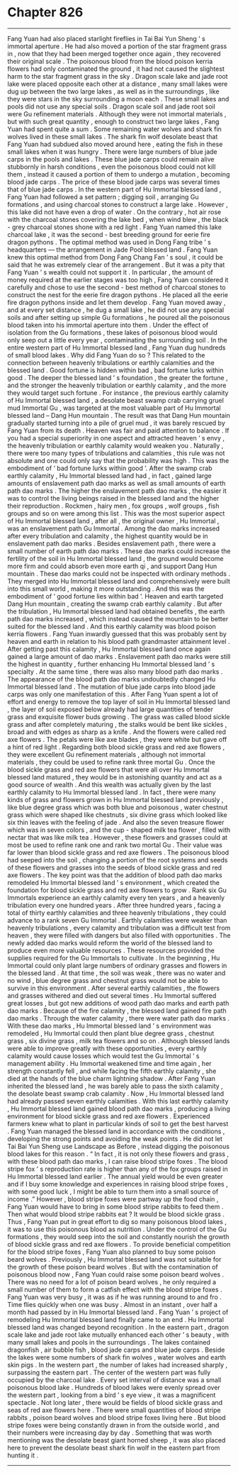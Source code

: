
# Chapter 826


---

Fang Yuan had also placed starlight fireflies in Tai Bai Yun Sheng ’ s immortal aperture . He had also moved a portion of the star fragment grass in , now that they had been merged together once again , they recovered their original scale .
The poisonous blood from the blood poison kerria flowers had only contaminated the ground , it had not caused the slightest harm to the star fragment grass in the sky .
Dragon scale lake and jade root lake were placed opposite each other at a distance , many small lakes were dug up between the two large lakes , as well as in the surroundings , like they were stars in the sky surrounding a moon each .
These small lakes and pools did not use any special soils .
Dragon scale soil and jade root soil were Gu refinement materials . Although they were not immortal materials , but with such great quantity , enough to construct two large lakes , Fang Yuan had spent quite a sum .
Some remaining water wolves and shark fin wolves lived in these small lakes . The shark fin wolf desolate beast that Fang Yuan had subdued also moved around here , eating the fish in these small lakes when it was hungry .
There were large numbers of blue jade carps in the pools and lakes . These blue jade carps could remain alive stubbornly in harsh conditions , even the poisonous blood could not kill them , instead it caused a portion of them to undergo a mutation , becoming blood jade carps . The price of these blood jade carps was several times that of blue jade carps .
In the western part of Hu Immortal blessed land , Fang Yuan had followed a set pattern ; digging soil , arranging Gu formations , and using charcoal stones to construct a large lake .
However , this lake did not have even a drop of water . On the contrary , hot air rose with the charcoal stones covering the lake bed , when wind blew , the black - grey charcoal stones shone with a red light .
Fang Yuan named this lake charcoal lake , it was the second - best breeding ground for eerie fire dragon pythons . The optimal method was used in Dong Fang tribe ’ s headquarters — the arrangement in Jade Pool blessed land .
Fang Yuan knew this optimal method from Dong Fang Chang Fan ’ s soul , it could be said that he was extremely clear of the arrangement .
But it was a pity that Fang Yuan ’ s wealth could not support it . In particular , the amount of money required at the earlier stages was too high , Fang Yuan considered it carefully and chose to use the second - best method of charcoal stones to construct the nest for the eerie fire dragon pythons .
He placed all the eerie fire dragon pythons inside and let them develop . Fang Yuan moved away , and at every set distance , he dug a small lake , he did not use any special soils and after setting up simple Gu formations , he poured all the poisonous blood taken into his immortal aperture into them .
Under the effect of isolation from the Gu formations , these lakes of poisonous blood would only seep out a little every year , contaminating the surrounding soil .
In the entire western part of Hu Immortal blessed land , Fang Yuan dug hundreds of small blood lakes .
Why did Fang Yuan do so ?
This related to the connection between heavenly tribulations or earthly calamities and the blessed land .
Good fortune is hidden within bad , bad fortune lurks within good .
The deeper the blessed land ’ s foundation , the greater the fortune , and the stronger the heavenly tribulation or earthly calamity , and the more they would target such fortune .
For instance , the previous earthly calamity of Hu Immortal blessed land , a desolate beast swamp crab carrying gruel mud Immortal Gu , was targeted at the most valuable part of Hu Immortal blessed land – Dang Hun mountain . The result was that Dang Hun mountain gradually started turning into a pile of gruel mud , it was barely rescued by Fang Yuan from its death .
Heaven was fair and paid attention to balance . If you had a special superiority in one aspect and attracted heaven ’ s envy , the heavenly tribulation or earthly calamity would weaken you . Naturally , there were too many types of tribulations and calamities , this rule was not absolute and one could only say that the probability was high .
This was the embodiment of ‘ bad fortune lurks within good ’.
After the swamp crab earthly calamity , Hu Immortal blessed land had , in fact , gained large amounts of enslavement path dao marks as well as small amounts of earth path dao marks .
The higher the enslavement path dao marks , the easier it was to control the living beings raised in the blessed land and the higher their reproduction . Rockmen , hairy men , fox groups , wolf groups , fish groups and so on were among this list .
This was the most superior aspect of Hu Immortal blessed land , after all , the original owner , Hu Immortal , was an enslavement path Gu Immortal . Among the dao marks increased after every tribulation and calamity , the highest quantity would be in enslavement path dao marks .
Besides enslavement path , there were a small number of earth path dao marks . These dao marks could increase the fertility of the soil in Hu Immortal blessed land , the ground would become more firm and could absorb even more earth qi , and support Dang Hun mountain .
These dao marks could not be inspected with ordinary methods . They merged into Hu Immortal blessed land and comprehensively were built into this small world , making it more outstanding .
And this was the embodiment of ‘ good fortune lies within bad ’.
Heaven and earth targeted Dang Hun mountain , creating the swamp crab earthly calamity . But after the tribulation , Hu Immortal blessed land had obtained benefits , the earth path dao marks increased , which instead caused the mountain to be better suited for the blessed land .
And this earthly calamity was blood poison kerria flowers . Fang Yuan inwardly guessed that this was probably sent by heaven and earth in relation to his blood path grandmaster attainment level .
After getting past this calamity , Hu Immortal blessed land once again gained a large amount of dao marks . Enslavement path dao marks were still the highest in quantity , further enhancing Hu Immortal blessed land ’ s specialty . At the same time , there was also many blood path dao marks .
The appearance of the blood path dao marks undoubtedly changed Hu Immortal blessed land .
The mutation of blue jade carps into blood jade carps was only one manifestation of this . After Fang Yuan spent a lot of effort and energy to remove the top layer of soil in Hu Immortal blessed land , the layer of soil exposed below already had large quantities of tender grass and exquisite flower buds growing .
The grass was called blood sickle grass and after completely maturing , the stalks would be bent like sickles , broad and with edges as sharp as a knife .
And the flowers were called red axe flowers . The petals were like axe blades , they were white but gave off a hint of red light .
Regarding both blood sickle grass and red axe flowers , they were excellent Gu refinement materials , although not immortal materials , they could be used to refine rank three mortal Gu .
Once the blood sickle grass and red axe flowers that were all over Hu Immortal blessed land matured , they would be in astonishing quantity and act as a good source of wealth .
And this wealth was actually given by the last earthly calamity to Hu Immortal blessed land .
In fact , there were many kinds of grass and flowers grown in Hu Immortal blessed land previously , like blue degree grass which was both blue and poisonous , water chestnut grass which were shaped like chestnuts , six divine grass which looked like six thin leaves with the feeling of jade . And also the seven treasure flower which was in seven colors , and the cup - shaped milk tea flower , filled with nectar that was like milk tea .
However , these flowers and grasses could at most be used to refine rank one and rank two mortal Gu . Their value was far lower than blood sickle grass and red axe flowers .
The poisonous blood had seeped into the soil , changing a portion of the root systems and seeds of these flowers and grasses into the seeds of blood sickle grass and red axe flowers . The key point was that the addition of blood path dao marks remodeled Hu Immortal blessed land ’ s environment , which created the foundation for blood sickle grass and red axe flowers to grow .
Rank six Gu Immortals experience an earthly calamity every ten years , and a heavenly tribulation every one hundred years . After three hundred years , facing a total of thirty earthly calamities and three heavenly tribulations , they could advance to a rank seven Gu Immortal .
Earthly calamities were weaker than heavenly tribulations , every calamity and tribulation was a difficult test from heaven , they were filled with dangers but also filled with opportunities .
The newly added dao marks would reform the world of the blessed land to produce even more valuable resources . These resources provided the supplies required for the Gu Immortals to cultivate .
In the beginning , Hu Immortal could only plant large numbers of ordinary grasses and flowers in the blessed land . At that time , the soil was weak , there was no water and no wind , blue degree grass and chestnut grass would not be able to survive in this environment .
After several earthly calamities , the flowers and grasses withered and died out several times . Hu Immortal suffered great losses , but got new additions of wood path dao marks and earth path dao marks .
Because of the fire calamity , the blessed land gained fire path dao marks . Through the water calamity , there were water path dao marks .
With these dao marks , Hu Immortal blessed land ’ s environment was remodeled , Hu Immortal could then plant blue degree grass , chestnut grass , six divine grass , milk tea flowers and so on .
Although blessed lands were able to improve greatly with these opportunities , every earthly calamity would cause losses which would test the Gu Immortal ’ s management ability .
Hu Immortal weakened time and time again , her strength constantly fell , and while facing the fifth earthly calamity , she died at the hands of the blue charm lightning shadow .
After Fang Yuan inherited the blessed land , he was barely able to pass the sixth calamity , the desolate beast swamp crab calamity . Now , Hu Immortal blessed land had already passed seven earthly calamities .
With this last earthly calamity , Hu Immortal blessed land gained blood path dao marks , producing a living environment for blood sickle grass and red axe flowers .
Experienced farmers knew what to plant in particular kinds of soil to get the best harvest . Fang Yuan managed the blessed land in accordance with the conditions , developing the strong points and avoiding the weak points . He did not let Tai Bai Yun Sheng use Landscape as Before , instead digging the poisonous blood lakes for this reason .
“ In fact , it is not only these flowers and grass , with these blood path dao marks , I can raise blood stripe foxes . The blood stripe fox ’ s reproduction rate is higher than any of the fox groups raised in Hu Immortal blessed land earlier . The annual yield would be even greater and if I buy some knowledge and experiences in raising blood stripe foxes , with some good luck , I might be able to turn them into a small source of income .”
However , blood stripe foxes were partway up the food chain , Fang Yuan would have to bring in some blood stripe rabbits to feed them .
Then what would blood stripe rabbits eat ? It would be blood sickle grass .
Thus , Fang Yuan put in great effort to dig so many poisonous blood lakes , it was to use this poisonous blood as nutrition . Under the control of the Gu formations , they would seep into the soil and constantly nourish the growth of blood sickle grass and red axe flowers .
To provide beneficial competition for the blood stripe foxes , Fang Yuan also planned to buy some poison beard wolves . Previously , Hu Immortal blessed land was not suitable for the growth of these poison beard wolves . But with the contamination of poisonous blood now , Fang Yuan could raise some poison beard wolves .
There was no need for a lot of poison beard wolves , he only required a small number of them to form a catfish effect with the blood stripe foxes .
Fang Yuan was very busy , it was as if he was running around to and fro .
Time flies quickly when one was busy .
Almost in an instant , over half a month had passed by in Hu Immortal blessed land .
Fang Yuan ’ s project of remodeling Hu Immortal blessed land finally came to an end .
Hu Immortal blessed land was changed beyond recognition .
In the eastern part , dragon scale lake and jade root lake mutually enhanced each other ’ s beauty , with many small lakes and pools in the surroundings . The lakes contained dragonfish , air bubble fish , blood jade carps and blue jade carps . Beside the lakes were some numbers of shark fin wolves , water wolves and earth skin pigs .
In the western part , the number of lakes had increased sharply , surpassing the eastern part . The center of the western part was fully occupied by the charcoal lake .
Every set interval of distance was a small poisonous blood lake . Hundreds of blood lakes were evenly spread over the western part , looking from a bird ’ s eye view , it was a magnificent spectacle . Not long later , there would be fields of blood sickle grass and seas of red axe flowers here . There were small quantities of blood stripe rabbits , poison beard wolves and blood stripe foxes living here . But blood stripe foxes were being constantly drawn in from the outside world , and their numbers were increasing day by day .
Something that was worth mentioning was the desolate beast giant horned sheep , it was also placed here to prevent the desolate beast shark fin wolf in the eastern part from hunting it .

---

